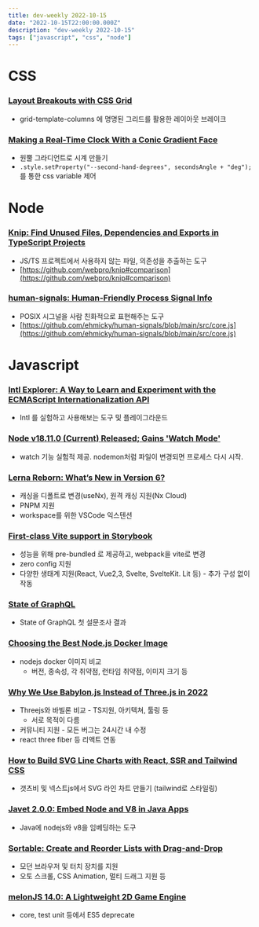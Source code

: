 ```yaml
---
title: dev-weekly 2022-10-15
date: "2022-10-15T22:00:00.000Z"
description: "dev-weekly 2022-10-15"
tags: ["javascript", "css", "node"]
---
```

# CSS

### **[Layout Breakouts with CSS Grid](https://ryanmulligan.dev/blog/layout-breakouts)**

- grid-template-columns 에 명명된 그리드를 활용한 레이아웃 브레이크

### **[Making a Real-Time Clock With a Conic Gradient Face](https://css-tricks.com/making-a-real-time-clock-with-a-conic-gradient-face)**

- 원뿔 그라디언트로 시계 만들기
- `.style.setProperty("--second-hand-degrees", secondsAngle + "deg");` 를 통한 css variable 제어

# Node

### **[Knip: Find Unused Files, Dependencies and Exports in TypeScript Projects](https://github.com/webpro/knip)**

- JS/TS 프로젝트에서 사용하지 않는 파일, 의존성을 추출하는 도구
- [https://github.com/webpro/knip#comparison](https://github.com/webpro/knip#comparison)

### **[human-signals: Human-Friendly Process Signal Info](https://github.com/ehmicky/human-signals)**

- POSIX 시그널을 사람 친화적으로 표현해주는 도구
- [https://github.com/ehmicky/human-signals/blob/main/src/core.js](https://github.com/ehmicky/human-signals/blob/main/src/core.js)

# Javascript

### **[Intl Explorer: A Way to Learn and Experiment with the ECMAScript Internationalization API](https://www.intl-explorer.com/?locale=ko)**

- Intl 를 실험하고 사용해보는 도구 및 플레이그라운드

### **[Node v18.11.0 (Current) Released; Gains 'Watch Mode'](https://nodejs.org/en/blog/release/v18.11.0/)**

- watch 기능 실험적 제공. nodemon처럼 파일이 변경되면 프로세스 다시 시작.

### **[Lerna Reborn: What’s New in Version 6?](https://blog.nrwl.io/lerna-reborn-whats-new-in-v6-10aec6e9091c)**

- 캐싱을 디폴트로 변경(useNx), 원격 캐싱 지원(Nx Cloud)
- PNPM 지원
- workspace를 위한 VSCode 익스텐션

### ****[First-class Vite support in Storybook](https://storybook.js.org/blog/first-class-vite-support-in-storybook/)****

- 성능을 위해 pre-bundled 로 제공하고, webpack을 vite로 변경
- zero config 지원
- 다양한 생태계 지원(React, Vue2,3, Svelte, SvelteKit. Lit 등) - 추가 구성 없이 작동

### **[State of GraphQL](https://2022.stateofgraphql.com/ko-KR/)**

- State of GraphQL 첫 설문조사 결과

### **[Choosing the Best Node.js Docker Image](https://snyk.io/blog/choosing-the-best-node-js-docker-image/)**

- nodejs docker 이미지 비교
    - 버전, 종속성, 각 취약점, 런타임 취약점, 이미지 크기 등

### **[Why We Use Babylon.js Instead of Three.js in 2022](https://www.spotvirtual.com/blog/why-we-use-babylonjs-instead-of-threejs-in-2022)**

- Threejs와 바빌론 비교 - TS지원, 아키텍쳐, 툴링 등
    - 서로 목적이 다름
- 커뮤니티 지원 - 모든 버그는 24시간 내 수정
- react three fiber 등 리액트 연동

### **[How to Build SVG Line Charts with React, SSR and Tailwind CSS](https://thenewstack.io/how-to-build-svg-line-charts-with-react-ssr-and-tailwind-css/)**

- 갯츠비 및 넥스트js에서 SVG 라인 차트 만들기 (tailwind로 스타일링)

### **[Javet 2.0.0: Embed Node and V8 in Java Apps](https://www.caoccao.com/Javet/)**

- Java에 nodejs와 v8을 임베딩하는 도구

### **[Sortable: Create and Reorder Lists with Drag-and-Drop](http://sortablejs.github.io/Sortable/)**

- 모던 브라우저 및 터치 장치를 지원
- 오토 스크롤, CSS Animation, 멀티 드래그 지원 등

### **[melonJS 14.0: A Lightweight 2D Game Engine](https://github.com/melonjs/melonJS/releases)**

- core, test unit 등에서 ES5 deprecate